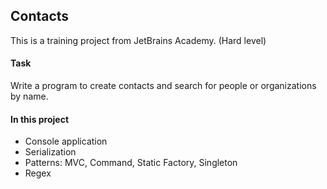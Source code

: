 ## Contacts

This is a training project from JetBrains Academy.
(Hard level)

#### Task

Write a program to create contacts and search for people or organizations by name.

#### In this project

* Console application
* Serialization
* Patterns: MVC, Command, Static Factory, Singleton
* Regex

